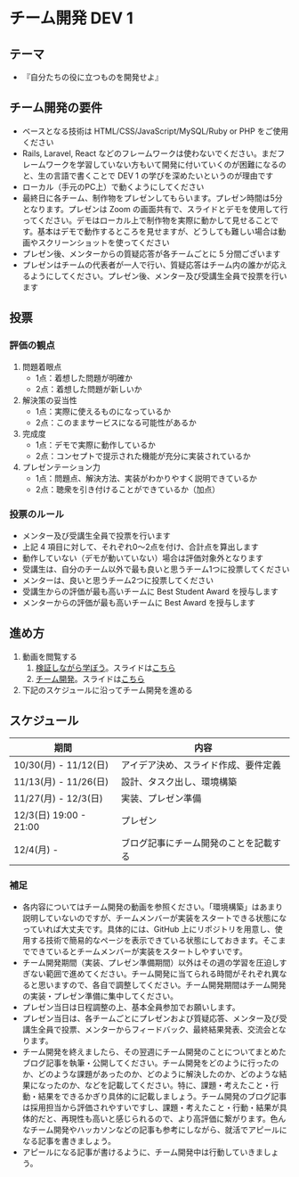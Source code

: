 # チーム開発 DEV 1

## テーマ

- 『自分たちの役に立つものを開発せよ』

## チーム開発の要件

- ベースとなる技術は HTML/CSS/JavaScript/MySQL/Ruby or PHP をご使用ください
- Rails, Laravel, React などのフレームワークは使わないでください。まだフレームワークを学習していない方もいて開発に付いていくのが困難になるのと、生の言語で書くことで DEV 1 の学びを深めたいというのが理由です
- ローカル（手元のPC上）で動くようにしてください
- 最終日に各チーム、制作物をプレゼンしてもらいます。プレゼン時間は5分となります。プレゼンは Zoom の画面共有で、スライドとデモを使用して行ってください。デモはローカル上で制作物を実際に動かして見せることです。基本はデモで動作するところを見せますが、どうしても難しい場合は動画やスクリーンショットを使ってください
- プレゼン後、メンターからの質疑応答が各チームごとに 5 分間ございます
- プレゼンはチームの代表者が一人で行い、質疑応答はチーム内の誰かが応えるようにしてください。プレゼン後、メンター及び受講生全員で投票を行います

## 投票

### 評価の観点

1. 問題着眼点
   - 1点：着想した問題が明確か
   - 2点：着想した問題が新しいか
2. 解決策の妥当性
   - 1点：実際に使えるものになっているか
   - 2点：このままサービスになる可能性があるか
3. 完成度
   - 1点：デモで実際に動作しているか
   - 2点：コンセプトで提示された機能が充分に実装されているか
4. プレゼンテーション力
   - 1点：問題点、解決方法、実装がわかりやすく説明できているか
   - 2点：聴衆を引き付けることができているか（加点）

### 投票のルール

- メンター及び受講生全員で投票を行います
- 上記 4 項目に対して、それぞれ0〜2点を付け、合計点を算出します
- 動作していない（デモが動いていない）場合は評価対象外となります
- 受講生は、自分のチーム以外で最も良いと思うチーム1つに投票してください
- メンターは、良いと思うチーム2つに投票してください
- 受講生からの評価が最も高いチームに Best Student Award を授与します
- メンターからの評価が最も高いチームに Best Award を授与します

## 進め方

1. 動画を閲覧する
   1. [検証しながら学ぼう](https://youtu.be/Ajtf0XjHkv8)。スライドは[こちら](https://docs.google.com/presentation/d/1xLGmtSohK5vys0ftoxhHX_35TBLFGF1dICgM00k35yw/edit?usp=sharing)
   2. [チーム開発](https://youtu.be/Z8pkDRawYxQ)。スライドは[こちら](https://docs.google.com/presentation/d/1p-Ryf1dRcPyLuMXv9WUHjrPn3BfQKcSNBNehfs8mqSI/edit?usp=sharing)
2. 下記のスケジュールに沿ってチーム開発を進める

## スケジュール

| 期間 | 内容 |
| ---- | ---- |
| 10/30(月) - 11/12(日) | アイデア決め、スライド作成、要件定義 |
| 11/13(月) - 11/26(日) | 設計、タスク出し、環境構築 |
| 11/27(月) - 12/3(日) | 実装、プレゼン準備 |
| 12/3(日) 19:00 - 21:00 | プレゼン |
| 12/4(月) - | ブログ記事にチーム開発のことを記載する |

### 補足

- 各内容についてはチーム開発の動画を参照ください。「環境構築」はあまり説明していないのですが、チームメンバーが実装をスタートできる状態になっていれば大丈夫です。具体的には、GitHub 上にリポジトリを用意し、使用する技術で簡易的なページを表示できている状態にしておきます。そこまでできているとチームメンバーが実装をスタートしやすいです。
- チーム開発期間（実装、プレゼン準備期間）以外はその週の学習を圧迫しすぎない範囲で進めてください。チーム開発に当てられる時間がそれぞれ異なると思いますので、各自で調整してください。チーム開発期間はチーム開発の実装・プレゼン準備に集中してください。
- プレゼン当日は日程調整の上、基本全員参加でお願いします。
- プレゼン当日は、各チームごとにプレゼンおよび質疑応答、メンター及び受講生全員で投票、メンターからフィードバック、最終結果発表、交流会となります。
- チーム開発を終えましたら、その翌週にチーム開発のことについてまとめたブログ記事を執筆・公開してください。チーム開発をどのように行ったのか、どのような課題があったのか、どのように解決したのか、どのような結果になったのか、などを記載してください。特に、課題・考えたこと・行動・結果をできるかぎり具体的に記載しましょう。チーム開発のブログ記事は採用担当から評価されやすいですし、課題・考えたこと・行動・結果が具体的だと、再現性も高いと感じられるので、より高評価に繋がります。色んなチーム開発やハッカソンなどの記事も参考にしながら、就活でアピールになる記事を書きましょう。
- アピールになる記事が書けるように、チーム開発中は行動していきましょう。
